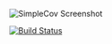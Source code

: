 ![SimpleCov Screenshot](https://photos-1.dropbox.com/t/0/AACOK5GUxeQ497Bql50wLeIUPxYVBRyNslrDT0RJsSYj-A/12/8703035/png/1024x768/3/1390881600/0/2/SimpleCov%20screenshot.png/FRL3NFvc76tXzKV5lYCjDR7N6gs1pNMJyM-UnnWknhk)

[![Build Status](https://travis-ci.org/sealocal/portfolio.png?branch=master)](https://travis-ci.org/sealocal/portfolio)
